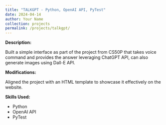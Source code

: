 ```yaml
---
title: "TALKGPT - Python, OpenAI API, PyTest"
date: 2024-04-14
author: Your Name
collection: projects
permalink: /projects/talkgpt/
---
```


**Description:**

Built a simple interface as part of the project from CS50P that takes voice command and provides the answer leveraging ChatGPT API, can also generate images using Dall-E API.

**Modifications:**

Aligned the project with an HTML template to showcase it effectively on the website.

**Skills Used:**

- Python
- OpenAI API
- PyTest
